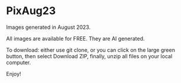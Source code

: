 # PixAug23

Images generated in August 2023.

All images are available for FREE. They are AI generated.

To download: either use git clone, or you can click on the large green button, then select Download ZIP, finally, unzip all files on your local computer.

Enjoy!
